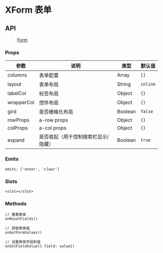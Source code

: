 # XForm 表单

## API

> [Form](https://www.antdv.com/components/form-cn)

### Props

| 参数 | 说明 | 类型 | 默认值 |
| --- | --- | --- | --- |
| columns | 表单配置 | Array | `[]` |
| layout | 表单布局 | String | `inline` |
| labelCol | 标签布局 | Object | `{}` |
| wrapperCol | 控件布局 | Object | `{}` |
| gird | 是否栅格化布局 | Boolean | `false` |
| rowProps |a-row props | Object | `{}` |
| colProps | a-col props | Object | `{}` |
| expand | 是否收起（用于控制搜索栏显示/隐藏） | Boolean | `true` |

### Emits

```vue
emits: ['enter', 'clear']
```

### Slots

```vue
<slot></slot>
```

### Methods

```vue
// 重置表单
onResetFields()

// 获取表单值
onGetFormValues()

// 设置表单字段和值
onSetFieldValue({ field: value})
```
